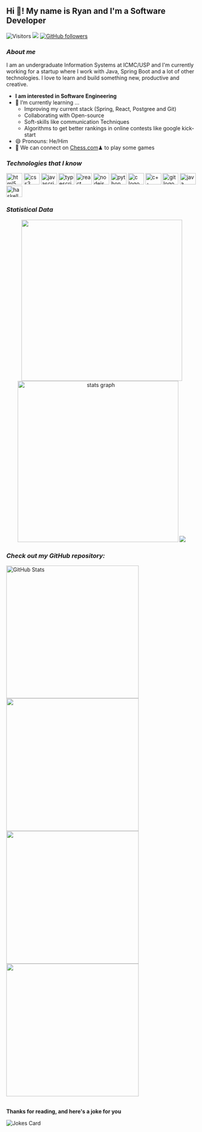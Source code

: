 ## Hi 👋! My name is Ryan and I'm a Software Developer

![Visitors](https://komarev.com/ghpvc/?username=Ryrden&color=blue)
[<img src="https://img.shields.io/static/v1?message=LinkedIn&logo=linkedin&label=&color=0077B5&logoColor=white&labelColor=&style=for-the-badge)">](https://www.linkedin.com/in/ryan25)
[![GitHub followers](https://img.shields.io/github/followers/ryrden.svg?style=social&label=Follow)](https://github.com/ryrden?tab=followers)

###

### ***About me***

I am an undergraduate Information Systems at ICMC/USP and I'm currently working for a startup where I work with Java, Spring Boot and a lot of other technologies. I love to learn and build something new, productive and creative.

* **I am interested in Software Engineering**
* 🌱 I’m currently learning ...
  * Improving my current stack (Spring, React, Postgree and Git)
  * Collaborating with Open-source
  * Soft-skills like communication Techniques
  * Algorithms to get better rankings in online contests like google kick-start
* 😄 Pronouns: He/Him
* 👯 We can connect on [Chess.com](https://www.chess.com/member/rektryan)♟ to play some games

### ***Technologies that I know***

<p>
    <img src="https://cdn.jsdelivr.net/gh/devicons/devicon/icons/html5/html5-original.svg" height="30" width="42" alt="html5 logo"/>
    <img src="https://cdn.jsdelivr.net/gh/devicons/devicon/icons/css3/css3-original.svg" height="30" width="42" alt="css3 logo"/>
    <img src="https://cdn.jsdelivr.net/gh/devicons/devicon/icons/javascript/javascript-original.svg" height="30" width="42" alt="javascript logo"/>
    <img src="https://cdn.jsdelivr.net/gh/devicons/devicon/icons/typescript/typescript-original.svg" height="30" width="42" alt="typescript logo"/>
    <img src="https://cdn.jsdelivr.net/gh/devicons/devicon/icons/react/react-original.svg" height="30" width="42" alt="react logo"/>
    <img src="https://cdn.jsdelivr.net/gh/devicons/devicon/icons/nodejs/nodejs-original.svg" height="30" width="42" alt="nodejs logo"/>
    <img src="https://cdn.jsdelivr.net/gh/devicons/devicon/icons/python/python-original.svg" height="30" width="42" alt="python logo"/>
    <img src="https://cdn.jsdelivr.net/gh/devicons/devicon/icons/c/c-original.svg" height="30" width="42" alt="c logo"/>
    <img src="https://cdn.jsdelivr.net/gh/devicons/devicon/icons/cplusplus/cplusplus-original.svg"  height="30" width="42" alt="c++ logo"/>
    <img src="https://cdn.jsdelivr.net/gh/devicons/devicon/icons/git/git-original.svg" height="30" width="42" alt="git logo"/>
    <img src="https://cdn.jsdelivr.net/gh/devicons/devicon/icons/java/java-original.svg" height="30" width="42" alt="java logo"/>
    <img src="https://cdn.jsdelivr.net/gh/devicons/devicon/icons/haskell/haskell-original.svg" height="30" width="42" alt="haskell logo"/>
</p>

### ***Statistical Data***
<div align="center">
    <img src="https://leetcard.jacoblin.cool/Ryrden?theme=dark&show_rank=false" width="425px"/><br>
    <img src="https://github-readme-stats.vercel.app/api?hide_title=false&hide_rank=false&show_icons=true&include_all_commits=true&count_private=true&disable_animations=false&theme=dark&locale=en&hide_border=false&username=Ryrden" alt="stats graph" width="425px"/>
    <img src="https://github-readme-stats.vercel.app/api/top-langs/?username=ryrden&theme=dark&locale=en&layout=compact&hide=python"/>
</div>

### ***Check out my GitHub repository:***

<div>
    <a href="https://github.com/Ryrden/YelpCamp">
      <img src="https://github-readme-stats.vercel.app/api/pin/?theme=dark&username=Ryrden&repo=YelpCamp" alt="GitHub Stats" width="350px"/>
    </a>
    <a href="https://github.com/Ryrden/tic-tac-toe">
        <img src="https://github-readme-stats.vercel.app/api/pin/?theme=dark&username=Ryrden&repo=tic-tac-toe" width="350px">
    </a>
    <a href="https://github.com/Ryrden/ICMC-SCC0503">
        <img src="https://github-readme-stats.vercel.app/api/pin/?theme=dark&username=Ryrden&repo=ICMC-SCC0503" width="350px">
    </a>
    <a href="https://github.com/Ryrden/SSC-0960-Bowling-Score">
        <img src="https://github-readme-stats.vercel.app/api/pin/?theme=dark&username=Ryrden&repo=SSC-0960-Bowling-Score" width="350px">
    </a>
</div>
<br>

**Thanks for reading, and here's a joke for you**

<img src="https://readme-jokes.vercel.app/api" alt="Jokes Card" />
